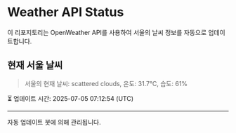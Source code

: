 
# Weather API Status

이 리포지토리는 OpenWeather API를 사용하여 서울의 날씨 정보를 자동으로 업데이트합니다.

## 현재 서울 날씨
> 서울의 현재 날씨: scattered clouds, 온도: 31.7°C, 습도: 61%

⏳ 업데이트 시간: 2025-07-05 07:12:54 (UTC)

---
자동 업데이트 봇에 의해 관리됩니다.
